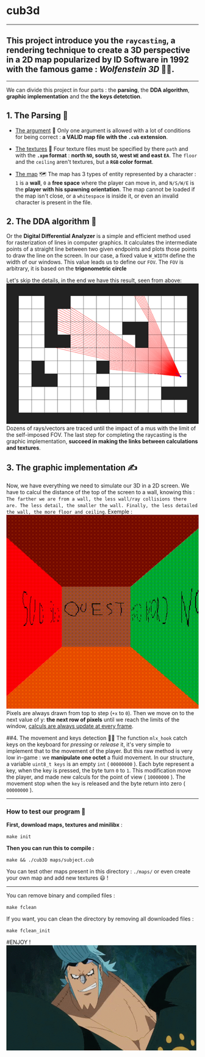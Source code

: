 # cub3d

---

## This project introduce you the `raycasting`, a rendering technique to create a 3D perspective in a 2D map popularized by ID Software in 1992 with the famous game : *Wolfenstein 3D* 🔫💪.

---

We can divide this project in four parts : the **parsing**, the **DDA algorithm**, **graphic implementation** and the **the keys detetction**.

## 1. The Parsing 🔨
- <ins>The argument</ins> 💭
Only one argument is allowed with a lot of conditions for being correct : **a VALID map file with the `.cub` extension**.

- <ins>The textures</ins> 🎨
Four texture files must be specified by there `path` and with the **`.xpm` format** : **north `NO`, south `SO`, west `WE` and east `EA`**.
The `floor` and the `ceiling` aren't textures, but a **`RGB` color format**.

- <ins>The map</ins> 🗺️
The map has 3 types of entity represented by a character : `1` is a **wall**, `0` a **free space** where the player can move in, and `N/S/W/E` is the **player with his spawning orientation**.
The map cannot be loaded if the map isn't close, or a `whitespace` is inside it, or even an invalid character is present in the file.

## 2. The DDA algorithm 🧮
Or the **Digital Differential Analyzer** is a simple and efficient method used for rasterization of lines in computer graphics. It calculates the intermediate points of a straight line between two given endpoints and plots those points to draw the line on the screen.
In our case, a fixed value `W_WIDTH` define the width of our windows. This value leads us to define our `FOV`. The `FOV` is arbitrary, it is based on the **trigonometric circle**

Let's skip the details, in the end we have this result, seen from above:
![](./doc/DDA.jpg)
Dozens of rays/vectors are traced until the impact of a mus with the limit of the self-imposed FOV.
The last step for completing the raycasting is the graphic implementation, **succeed in making the links between calculations and textures**.

## 3. The graphic implementation ✍️
Now, we have everything we need to simulate our 3D in a 2D screen.
We have to calcul the distance of the top of the screen to a wall, knowing this : `The farther we are from a wall, the less wall/ray collisions there are.
The less detail, the smaller the wall.
Finally, the less detailed the wall, the more floor and ceiling`.
Exemple :
![](./doc/raycasting.gif)
Pixels are always drawn from top to step (`+x` to `0`). Then we move on to the next value of y: **the next row of pixels** until we reach the limits of the window, <ins>calculs are always update at every frame</ins>.

##4. The movement and keys detection 🚶‍♂️
The function `mlx_hook` catch keys on the keyboard for *pressing* or *release* it, it's very simple to implement that to the movement of the player.
But this raw method is very low in-game : we **manipulate one octet** a fluid movement.
In our structure, a variable `uint8_t keys` is an empty `int` ( `00000000` ). Each byte represent a key, when the key is pressed, the byte turn `0` to `1`. This modification move the player, and made new calculs for the point of view ( `10000000` ). The movement stop when the `key` is released and the byte return into zero ( `00000000` ).


---

### How to test our program 👾

**First, download maps, textures and minilibx** :
```
make init
```
**Then you can run this to compile :**
```
make && ./cub3D maps/subject.cub
```
You can test other maps present in this directory : `./maps/` or even create your own map and add new textures 😃 !

---

You can remove binary and compiled files :
```
make fclean
```
If you want, you can clean the directory by removing all downloaded files :
```
make fclean_init
```

#ENJOY !
![](./doc/franjy_thumb_up.gif)
